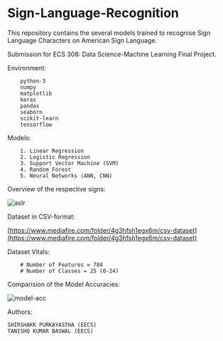 # Sign-Language-Recognition
This repository contains the several models trained to recognise Sign Language Characters on American Sign Language. <br />

Submission for ECS 308: Data Science-Machine Learning Final Project.<br />


Environment:

        python-3
        numpy
        matplotlib
        keras
        pandas
        seaborn
        scikit-learn
        tensorflow

Models:

        1. Linear Regression
        2. Logistic Regression
        3. Support Vector Machine (SVM)
        4. Random Forest
        5. Neural Networks (ANN, CNN)

Overview of the respective signs:<br />

![aslr](https://user-images.githubusercontent.com/32801148/117553139-65285d00-b06d-11eb-9bb9-28a2393e68c0.PNG)

Dataset in CSV-format:<br />

[https://www.mediafire.com/folder/4g3hfsh1egx6m/csv-dataset](https://www.mediafire.com/folder/4g3hfsh1egx6m/csv-dataset)


Dataset Vitals:

        # Number of Features = 784
        # Number of Classes = 25 (0-24)

Comparision of the Model Accuracies:

![model-acc](https://user-images.githubusercontent.com/32801148/117568712-80cc4b80-b0df-11eb-9cf1-f998343c7b2d.png)

Authors:

    SHIRSHAKK PURKAYASTHA (EECS)
    TANISHQ KUMAR BASWAL (EECS)
